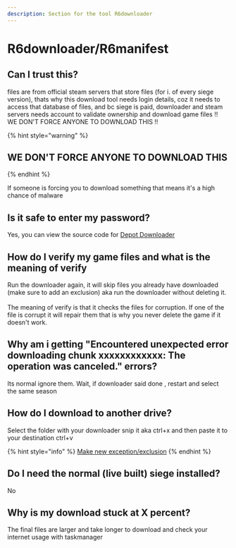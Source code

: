```yaml
---
description: Section for the tool R6downloader
---
```


# R6downloader/R6manifest

## Can I trust this?

files are from official steam servers that store files (for i. of every siege version), thats why this download tool needs login details, coz it needs to access that database of files, and bc siege is paid, downloader and steam servers needs account to validate ownership and download game files !! WE DON'T FORCE ANYONE TO DOWNLOAD THIS !!

{% hint style="warning" %}
## WE DON'T FORCE ANYONE TO DOWNLOAD THIS
{% endhint %}

If someone is forcing you to download something that means it's a high chance of malware

## Is it safe to enter my password?

Yes, you can view the source code for [Depot Downloader](https://github.com/SteamRE/DepotDownloader)

## How do I verify my game files and what is the meaning of verify

Run the downloader again, it will skip files you already have downloaded (make sure to add an exclusion) aka run the downloader without deleting it.\
\
The meaning of verify is that it checks the files for corruption. If one of the file is corrupt it will repair them that is why you never delete the game if it doesn't work.

## Why am i getting "Encountered unexpected error downloading chunk xxxxxxxxxxxx: The operation was canceled." errors?

Its normal ignore them. Wait, if downloader said done , restart and select the same season

## How do I download to another drive?

Select the folder with your downloader snip it aka ctrl+x and then paste it to your destination ctrl+v

{% hint style="info" %}
[Make new exception/exclusion](antivirus.md#how-to-make-an-excpetion-exclusion)
{% endhint %}

## Do I need the normal (live built) siege installed?

No

## Why is my download stuck at X percent?

The final files are larger and take longer to download and check your internet usage with taskmanager

